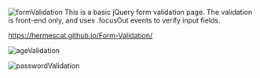 ![formValidation](https://user-images.githubusercontent.com/46881872/62017187-b494e600-b183-11e9-9527-7b1fe7a2a1a1.png)
This is a basic jQuery form validation page. The validation is front-end only, and uses .focusOut events to verify input fields. 

https://hermescat.github.io/Form-Validation/ 


![ageValidation](https://user-images.githubusercontent.com/46881872/62017191-b9599a00-b183-11e9-9275-2cdac81b93cb.png)

![passwordValidation](https://user-images.githubusercontent.com/46881872/62017193-bb235d80-b183-11e9-894f-677202fea182.png)


